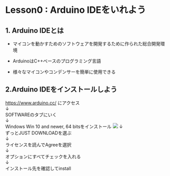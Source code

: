 # Lesson0 : Arduino IDEをいれよう

## 1. Arduino IDEとは
- マイコンを動かすためのソフトウェアを開発するために作られた総合開発環境

- ArduinoはC++ベースのプログラミング言語

- 様々なマイコンやコンデンサーを簡単に使用できる

## 2.Arduino IDEをインストールしよう
https://www.arduino.cc/
にアクセス  
↓  
SOFTWAREのタブにいく  
↓  
Windows Win 10 and newer, 64 bitsをインストール 
![](/img_lesson0/download.png)
↓  
ずっとJUST DOWNLOADを選ぶ  
↓  
ライセンスを読んでAgreeを選択  
↓  
オプションにすべてチェックを入れる  
↓  
インストール先を確認してinstall